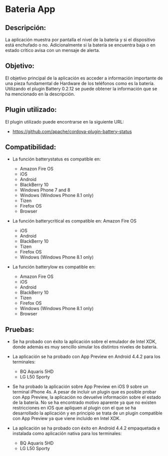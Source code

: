 Bateria App
===========

Descripción:
------------

La aplicación muestra por pantalla el nivel de la batería y si el dispositivo está enchufado o no. Adicionalmente si la batería se encuentra baja o en estado crítico avisa con un mensaje de alerta.

Objetivo:
---------
El objetivo principal de la aplicación es acceder a información importante de una pieza fundamental de Hardware de los teléfonos como es la batería. Utilizando el plugin Battery 0.2.12 se puede obtener la información que se ha mencionado en la descripción. 

Plugin utilizado:
-----------------
El plugin utilizado puede encontrarse en la siguiente URL:

* https://github.com/apache/cordova-plugin-battery-status

Compatibilidad:
---------------
* La función batterystatus es compatible en:
    - Amazon Fire OS
    - iOS
    - Android
    - BlackBerry 10
    - Windows Phone 7 and 8
    - Windows (Windows Phone 8.1 only)
    - Tizen
    - Firefox OS
    - Browser
    
* La función batterycritical es compatible en:
    Amazon Fire OS
    - iOS
    - Android
    - BlackBerry 10
    - Tizen
    - Firefox OS
    - Windows (Windows Phone 8.1 only)
    
    
* La función batterylow es compatible en:
    - Amazon Fire OS
    - iOS
    - Android
    - BlackBerry 10
    - Tizen
    - Firefox OS
    - Windows (Windows Phone 8.1 only)
    - Browser
    
Pruebas:
--------
* Se ha probado con éxito la aplicación sobre el emulador de Intel XDK, donde además es muy sencillo simular los distintos niveles de batería.

* La aplicación se ha probado con App Preview en Android 4.4.2 para los terminales:
    - BQ Aquaris 5HD
    - LG L50 Sporty

* Se ha probado la aplicación sobre App Preview en iOS 9 sobre un terminal iPhone 4s. A pesar de incluir un plugin que es posible probar con App Preview, la aplicación no devuelve información sobre el estado de la batería. No se ha encontrado motivo aparente ya que no existen restricciones en iOS que apliquen al plugin con el que se ha desarrollado la aplicación y en principio se trata de un plugin compatible con App Preview ya que viene incluido en Intel XDK.

* La aplicación se ha probado con éxito en Android 4.4.2 empaquetada e instalada como aplicación nativa para los terminales:
    - BQ Aquaris 5HD
    - LG L50 Sporty
